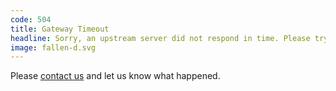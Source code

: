 ```yaml
---
code: 504
title: Gateway Timeout
headline: Sorry, an upstream server did not respond in time. Please try later.
image: fallen-d.svg
---
```

Please [contact us](https://www.ted.com/contact)
and let us know what happened.
